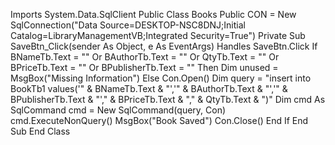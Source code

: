 Imports System.Data.SqlClient
Public Class Books
    Public CON = New SqlConnection("Data Source=DESKTOP-NSC8DNJ;Initial Catalog=LibraryManagementVB;Integrated Security=True")
    Private Sub SaveBtn_Click(sender As Object, e As EventArgs) Handles SaveBtn.Click
        If BNameTb.Text = "" Or BAuthorTb.Text = "" Or QtyTb.Text = "" Or BPriceTb.Text = "" Or BPublisherTb.Text = "" Then
            Dim unused = MsgBox("Missing Information")
        Else
            Con.Open()
            Dim query = "insert into BookTb1 values('" & BNameTb.Text & "','" & BAuthorTb.Text & "','" & BPublisherTb.Text & "'," & BPriceTb.Text & "," & QtyTb.Text & ")"
            Dim cmd As SqlCommand
            cmd = New SqlCommand(query, Con)
            cmd.ExecuteNonQuery()
            MsgBox("Book Saved")
            Con.Close()
        End If
    End Sub
End Class
